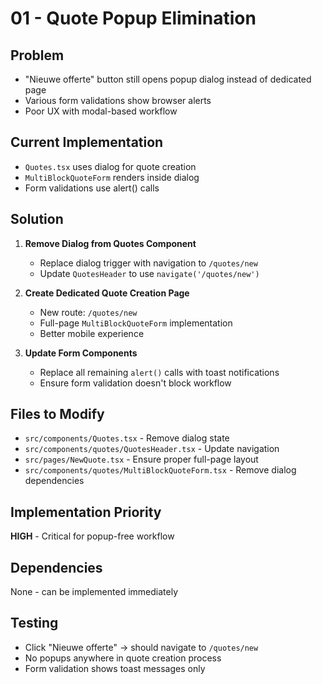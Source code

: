 # 01 - Quote Popup Elimination

## Problem
- "Nieuwe offerte" button still opens popup dialog instead of dedicated page
- Various form validations show browser alerts
- Poor UX with modal-based workflow

## Current Implementation
- `Quotes.tsx` uses dialog for quote creation
- `MultiBlockQuoteForm` renders inside dialog
- Form validations use alert() calls

## Solution
1. **Remove Dialog from Quotes Component**
   - Replace dialog trigger with navigation to `/quotes/new`
   - Update `QuotesHeader` to use `navigate('/quotes/new')`

2. **Create Dedicated Quote Creation Page**
   - New route: `/quotes/new`
   - Full-page `MultiBlockQuoteForm` implementation
   - Better mobile experience

3. **Update Form Components**
   - Replace all remaining `alert()` calls with toast notifications
   - Ensure form validation doesn't block workflow

## Files to Modify
- `src/components/Quotes.tsx` - Remove dialog state
- `src/components/quotes/QuotesHeader.tsx` - Update navigation
- `src/pages/NewQuote.tsx` - Ensure proper full-page layout
- `src/components/quotes/MultiBlockQuoteForm.tsx` - Remove dialog dependencies

## Implementation Priority
**HIGH** - Critical for popup-free workflow

## Dependencies
None - can be implemented immediately

## Testing
- Click "Nieuwe offerte" → should navigate to `/quotes/new`
- No popups anywhere in quote creation process
- Form validation shows toast messages only